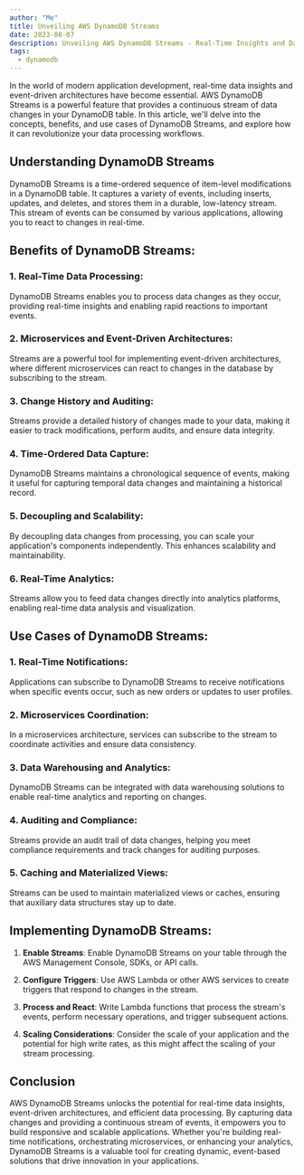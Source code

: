 ```yaml
---
author: "Me"
title: Unveiling AWS DynamoDB Streams
date: 2023-08-07
description: Unveiling AWS DynamoDB Streams - Real-Time Insights and Data Processing
tags:
  - dynamodb
---
```

In the world of modern application development, real-time data insights and event-driven architectures have become essential. AWS DynamoDB Streams is a powerful feature that provides a continuous stream of data changes in your DynamoDB table. In this article, we'll delve into the concepts, benefits, and use cases of DynamoDB Streams, and explore how it can revolutionize your data processing workflows.

## Understanding DynamoDB Streams

DynamoDB Streams is a time-ordered sequence of item-level modifications in a DynamoDB table. It captures a variety of events, including inserts, updates, and deletes, and stores them in a durable, low-latency stream. This stream of events can be consumed by various applications, allowing you to react to changes in real-time.

## Benefits of DynamoDB Streams:

### 1. **Real-Time Data Processing**:
DynamoDB Streams enables you to process data changes as they occur, providing real-time insights and enabling rapid reactions to important events.

### 2. **Microservices and Event-Driven Architectures**:
Streams are a powerful tool for implementing event-driven architectures, where different microservices can react to changes in the database by subscribing to the stream.

### 3. **Change History and Auditing**:
Streams provide a detailed history of changes made to your data, making it easier to track modifications, perform audits, and ensure data integrity.

### 4. **Time-Ordered Data Capture**:
DynamoDB Streams maintains a chronological sequence of events, making it useful for capturing temporal data changes and maintaining a historical record.

### 5. **Decoupling and Scalability**:
By decoupling data changes from processing, you can scale your application's components independently. This enhances scalability and maintainability.

### 6. **Real-Time Analytics**:
Streams allow you to feed data changes directly into analytics platforms, enabling real-time data analysis and visualization.

## Use Cases of DynamoDB Streams:

### 1. **Real-Time Notifications**:
Applications can subscribe to DynamoDB Streams to receive notifications when specific events occur, such as new orders or updates to user profiles.

### 2. **Microservices Coordination**:
In a microservices architecture, services can subscribe to the stream to coordinate activities and ensure data consistency.

### 3. **Data Warehousing and Analytics**:
DynamoDB Streams can be integrated with data warehousing solutions to enable real-time analytics and reporting on changes.

### 4. **Auditing and Compliance**:
Streams provide an audit trail of data changes, helping you meet compliance requirements and track changes for auditing purposes.

### 5. **Caching and Materialized Views**:
Streams can be used to maintain materialized views or caches, ensuring that auxiliary data structures stay up to date.

## Implementing DynamoDB Streams:

1. **Enable Streams**: Enable DynamoDB Streams on your table through the AWS Management Console, SDKs, or API calls.

2. **Configure Triggers**: Use AWS Lambda or other AWS services to create triggers that respond to changes in the stream.

3. **Process and React**: Write Lambda functions that process the stream's events, perform necessary operations, and trigger subsequent actions.

4. **Scaling Considerations**: Consider the scale of your application and the potential for high write rates, as this might affect the scaling of your stream processing.

## Conclusion

AWS DynamoDB Streams unlocks the potential for real-time data insights, event-driven architectures, and efficient data processing. By capturing data changes and providing a continuous stream of events, it empowers you to build responsive and scalable applications. Whether you're building real-time notifications, orchestrating microservices, or enhancing your analytics, DynamoDB Streams is a valuable tool for creating dynamic, event-based solutions that drive innovation in your applications.